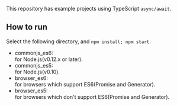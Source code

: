 
This repository has example projects using TypeScript `async/await`.

## How to run
Select the following directory, and `npm install; npm start`.

+ commonjs_es6:  
for Node.js(v0.12.x or later).
+ commonjs_es5:  
for Node.js(v0.10).
+ browser_es6:  
for browsers which support ES6(Promise and Generator).
+ browser_es5:  
for browsers which don't support ES6(Promise and Generator).

